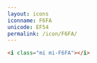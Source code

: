 ```yaml
---
layout: icons
iconname: F6FA
unicode: EF54
permalink: /icon/F6FA/
---
```


``` html
<i class="mi mi-F6FA"></i>
```
